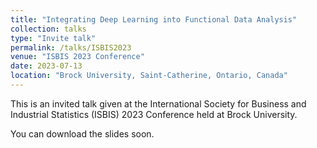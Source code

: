 ```yaml
---
title: "Integrating Deep Learning into Functional Data Analysis"
collection: talks
type: "Invite talk"
permalink: /talks/ISBIS2023
venue: "ISBIS 2023 Conference"
date: 2023-07-13
location: "Brock University, Saint-Catherine, Ontario, Canada"
---
```


This is an invited talk given at the International Society for Business and Industrial Statistics (ISBIS) 2023 Conference held at Brock University. 

You can download the slides soon.
